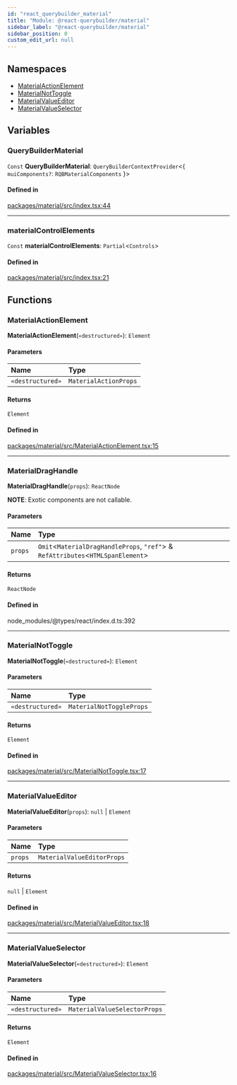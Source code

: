 ```yaml
---
id: "react_querybuilder_material"
title: "Module: @react-querybuilder/material"
sidebar_label: "@react-querybuilder/material"
sidebar_position: 0
custom_edit_url: null
---
```


## Namespaces

- [MaterialActionElement](../namespaces/react_querybuilder_material.MaterialActionElement.md)
- [MaterialNotToggle](../namespaces/react_querybuilder_material.MaterialNotToggle.md)
- [MaterialValueEditor](../namespaces/react_querybuilder_material.MaterialValueEditor.md)
- [MaterialValueSelector](../namespaces/react_querybuilder_material.MaterialValueSelector.md)

## Variables

### QueryBuilderMaterial

 `Const` **QueryBuilderMaterial**: `QueryBuilderContextProvider`<{ `muiComponents?`: `RQBMaterialComponents`  }\>

#### Defined in

[packages/material/src/index.tsx:44](https://github.com/react-querybuilder/react-querybuilder/blob/55590db8/packages/material/src/index.tsx#L44)

___

### materialControlElements

 `Const` **materialControlElements**: `Partial`<`Controls`\>

#### Defined in

[packages/material/src/index.tsx:21](https://github.com/react-querybuilder/react-querybuilder/blob/55590db8/packages/material/src/index.tsx#L21)

## Functions

### MaterialActionElement

**MaterialActionElement**(`«destructured»`): `Element`

#### Parameters

| Name | Type |
| :------ | :------ |
| `«destructured»` | `MaterialActionProps` |

#### Returns

`Element`

#### Defined in

[packages/material/src/MaterialActionElement.tsx:15](https://github.com/react-querybuilder/react-querybuilder/blob/55590db8/packages/material/src/MaterialActionElement.tsx#L15)

___

### MaterialDragHandle

**MaterialDragHandle**(`props`): `ReactNode`

**NOTE**: Exotic components are not callable.

#### Parameters

| Name | Type |
| :------ | :------ |
| `props` | `Omit`<`MaterialDragHandleProps`, ``"ref"``\> & `RefAttributes`<`HTMLSpanElement`\> |

#### Returns

`ReactNode`

#### Defined in

node_modules/@types/react/index.d.ts:392

___

### MaterialNotToggle

**MaterialNotToggle**(`«destructured»`): `Element`

#### Parameters

| Name | Type |
| :------ | :------ |
| `«destructured»` | `MaterialNotToggleProps` |

#### Returns

`Element`

#### Defined in

[packages/material/src/MaterialNotToggle.tsx:17](https://github.com/react-querybuilder/react-querybuilder/blob/55590db8/packages/material/src/MaterialNotToggle.tsx#L17)

___

### MaterialValueEditor

**MaterialValueEditor**(`props`): ``null`` \| `Element`

#### Parameters

| Name | Type |
| :------ | :------ |
| `props` | `MaterialValueEditorProps` |

#### Returns

``null`` \| `Element`

#### Defined in

[packages/material/src/MaterialValueEditor.tsx:18](https://github.com/react-querybuilder/react-querybuilder/blob/55590db8/packages/material/src/MaterialValueEditor.tsx#L18)

___

### MaterialValueSelector

**MaterialValueSelector**(`«destructured»`): `Element`

#### Parameters

| Name | Type |
| :------ | :------ |
| `«destructured»` | `MaterialValueSelectorProps` |

#### Returns

`Element`

#### Defined in

[packages/material/src/MaterialValueSelector.tsx:16](https://github.com/react-querybuilder/react-querybuilder/blob/55590db8/packages/material/src/MaterialValueSelector.tsx#L16)
